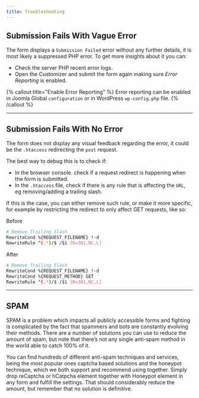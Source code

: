 ```yaml
---
title: Troubleshooting
---
```


## Submission Fails With Vague Error

The form displays a `Submission Failed` error without any further details, it is most likely a suppressed PHP error. To get more insights about it you can:

- Check the server PHP recent error logs.
- Open the Customizer and submit the form again making sure _Error Reporting_ is enabled.

{% callout title="Enable Error Reporting" %}
Error reporting can be enabled in Joomla Global `configuration` or in WordPress `wp-config.php` file.
{% /callout %}

---

## Submission Fails With No Error

The form does not display any visual feedback regarding the error, it could be the `.htaccess` redirecting the `post` request.

The best way to debug this is to check if:

- In the browser console. check if a request redirect is happening when the form is submitted.
- In the `.htaccess` file, check if there is any rule that is affecting the `URL`, eg removing/adding a trailing slash.

If this is the case, you can either remove such rule, or make it more specific, for example by restricting the redirect to only affect GET requests, like so:

Before

```sh
# Remove Trailing Slash
RewriteCond %{REQUEST_FILENAME} !-d
RewriteRule ^(.*)/$ /$1 [R=301,NC,L]
```

After

```sh
# Remove Trailing Slash
RewriteCond %{REQUEST_FILENAME} !-d
RewriteCond %{REQUEST_METHOD} GET
RewriteRule ^(.*)/$ /$1 [R=301,NC,L]
```

---

## SPAM

SPAM is a problem which impacts all publicly accessible forms and fighting is complicated by the fact that spammers and bots are constantly evolving their methods. There are a number of solutions you can use to reduce the amount of spam, but note that there’s not any single anti-spam method in the world able to catch 100% of it.

You can find hundreds of different anti-spam techniques and services, being the most popular ones captcha based solutions and the honeypot technique, which we both support and recommend using together. Simply drop reCaptcha or hCatpcha element together with Honeypot element in any form and fulfill the settings. That should considerably reduce the amount, but remember that no solution is definitive.
